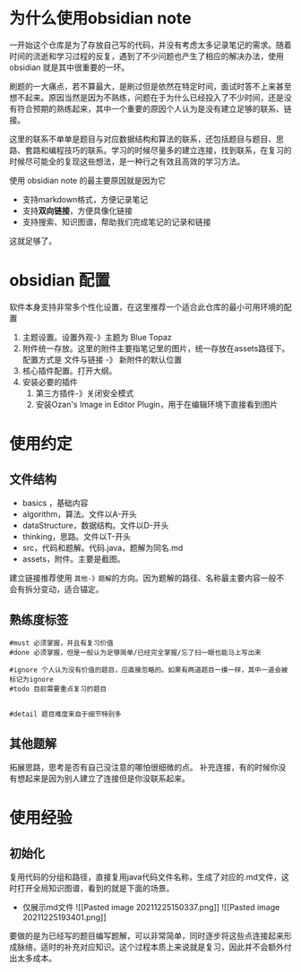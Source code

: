 # 为什么使用obsidian note
一开始这个仓库是为了存放自己写的代码，并没有考虑太多记录笔记的需求。随着时间的流逝和学习过程的反复，遇到了不少问题也产生了相应的解决办法，使用 obsidian 就是其中很重要的一环。

刷题的一大痛点，若不算最大，是刷过但是依然在特定时间，面试时答不上来甚至想不起来。原因当然是因为不熟练，问题在于为什么已经投入了不少时间，还是没有符合预期的熟练起来，其中一个重要的原因个人认为是没有建立足够的联系、链接。

这里的联系不单单是题目与对应数据结构和算法的联系，还包括题目与题目、思路、套路和编程技巧的联系。学习的时候尽量多的建立连接，找到联系，在复习的时候尽可能全的复现这些想法，是一种行之有效且高效的学习方法。

使用 obsidian note 的最主要原因就是因为它
- 支持markdown格式，方便记录笔记
- 支持**双向链接**，方便具像化链接
- 支持搜索、知识图谱，帮助我们完成笔记的记录和链接

这就足够了。

# obsidian 配置
软件本身支持非常多个性化设置，在这里推荐一个适合此仓库的最小可用环境的配置
1. 主题设置。设置外观-》主题为 Blue Topaz
2. 附件统一存放。这里的附件主要指笔记里的图片，统一存放在assets路径下。配置方式是 文件与链接 -》 新附件的默认位置
3. 核心插件配置。打开大纲。
4. 安装必要的插件
	1. 第三方插件-》关闭安全模式
	2. 安装Ozan's Image in Editor Plugin，用于在编辑环境下直接看到图片


# 使用约定
## 文件结构

- basics ，基础内容
- algorithm，算法。文件以A-开头
- dataStructure，数据结构。文件以D-开头
- thinking，思路。文件以T-开头
- src，代码和题解。代码.java，题解为同名.md
- assets，附件。主要是截图。

建立链接推荐使用 `其他-》题解`的方向。因为题解的路径、名称最主要内容一般不会有拆分变动，适合锚定。

## 熟练度标签
```less
#must 必须掌握，并且有复习价值
#done 必须掌握，但是一般认为足够简单/已经完全掌握/忘了扫一眼也能马上写出来

#ignore 个人认为没有价值的题目，应直接忽略的。如果有两道题目一摸一样，其中一道会被标记为ignore
#todo 目前需要重点复习的题目


#detail 题目难度来自于细节特别多
```

## 其他题解
拓展思路，思考是否有自己没注意的哪怕很细微的点。
补充连接，有的时候你没有想起来是因为别人建立了连接但是你没联系起来。


# 使用经验
## 初始化
复用代码的分组和路径，直接复用java代码文件名称，生成了对应的.md文件，这时打开全局知识图谱，看到的就是下面的场景。
- 仅展示md文件
![[Pasted image 20211225150337.png]]
![[Pasted image 20211225193401.png]]

要做的是为已经写的题目编写题解，可以非常简单，同时逐步将这些点连接起来形成脉络，适时的补充对应知识。这个过程本质上来说就是复习，因此并不会额外付出太多成本。